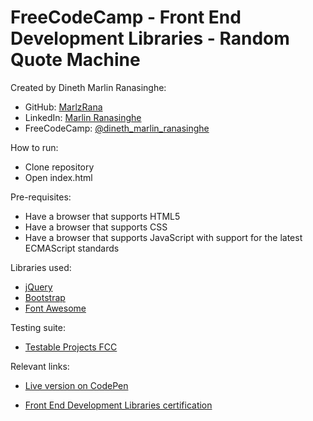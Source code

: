 # FreeCodeCamp - Front End Development Libraries - Random Quote Machine

Created by Dineth Marlin Ranasinghe:

- GitHub: <a href="https://github.com/MarlzRana" target="_blank">MarlzRana</a>
- LinkedIn: <a href="https://www.linkedin.com/in/dineth-marlin-ranasinghe/" target="_blank">Marlin Ranasinghe</a>
- FreeCodeCamp: <a href="https://www.freecodecamp.org/Dineth_Marlin_Ranasinghe" target="_blank">@dineth_marlin_ranasinghe</a>

How to run:

- Clone repository
- Open index.html

Pre-requisites:

- Have a browser that supports HTML5
- Have a browser that supports CSS
- Have a browser that supports JavaScript with support for the latest ECMAScript standards

Libraries used:

- <a href="https://jquery.com/" target="_blank">jQuery</a>
- <a href="https://getbootstrap.com/" target="_blank">Bootstrap</a>
- <a href="https://fontawesome.com/" target="_blank">Font Awesome</a>

Testing suite:

- <a href="https://github.com/freeCodeCamp/testable-projects-fcc" target="_blank">Testable Projects FCC</a>

Relevant links:

- <a href="https://codepen.io/marlzrana/full/MWrBEdp" target="_blank">Live version on CodePen</a>

- <a href="https://www.freecodecamp.org/certification/Dineth_Marlin_Ranasinghe/front-end-development-libraries" target="_blank">Front End Development Libraries certification</a>

